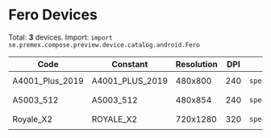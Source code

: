 # Fero Devices

Total: **3** devices. Import: `import se.premex.compose.preview.device.catalog.android.Fero`

| Code | Constant | Resolution | DPI | Compose Spec | Preview Usage |
|------|----------|------------|-----|-------------|---------------|
| A4001_Plus_2019 | A4001_PLUS_2019 | 480x800 | 240 | `spec:width=480px,height=800px,dpi=240` | `@Preview(device = Fero.A4001_PLUS_2019)` |
| A5003_512 | A5003_512 | 480x854 | 240 | `spec:width=480px,height=854px,dpi=240` | `@Preview(device = Fero.A5003_512)` |
| Royale_X2 | ROYALE_X2 | 720x1280 | 320 | `spec:width=720px,height=1280px,dpi=320` | `@Preview(device = Fero.ROYALE_X2)` |

<!-- Generated automatically. Do not edit manually. -->
